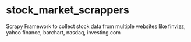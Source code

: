 # stock_market_scrappers
 Scrapy Framework to collect stock data from multiple websites like finvizz, yahoo finance, barchart, nasdaq, investing.com

